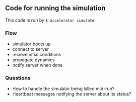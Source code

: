 ## Code for running the simulation

This code is run by `$ accelerator simulate`

### Flow
- simulator boots up
- connect to server
- recieve intial conditions
- propagate dynamics
- notify server when done

### Questions
- How to handle the simulator being killed mid-run?
- Heartbeat messages notifying the server about its status?
